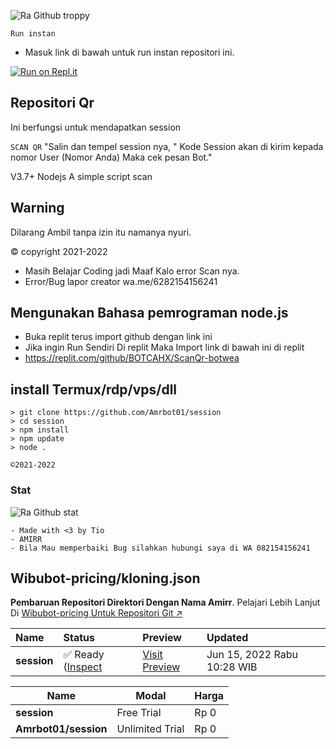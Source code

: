 ![Ra Github troppy](https://github-profile-trophy.vercel.app/?username=BOTCAHX&theme=monokai)


```Run instan```
- Masuk link di bawah untuk run instan repositori ini.

[![Run on Repl.it](https://repl.it/badge/github/quiec/whatsAlfa)](https://replit.com/@tioclkp02/ScanQr-botwea-10#.github/FUNDING.yml)

## Repositori Qr

 Ini berfungsi untuk mendapatkan session
 
`SCAN QR` "Salin dan tempel session nya,
" Kode Session akan di kirim kepada nomor User (Nomor Anda) Maka cek pesan Bot."

V3.7+ Nodejs
A simple script scan
## Warning

Dilarang Ambil tanpa izin itu namanya nyuri.

© copyright 2021-2022
- Masih Belajar Coding jadi Maaf Kalo error
Scan nya.
- Error/Bug lapor creator wa.me/6282154156241

## Mengunakan Bahasa pemrograman node.js
- Buka replit terus import github dengan link ini
- Jika ingin Run Sendiri Di replit Maka Import link di bawah ini di replit
- https://replit.com/github/BOTCAHX/ScanQr-botwea


## install Termux/rdp/vps/dll
```
> git clone https://github.com/Amrbot01/session
> cd session
> npm install
> npm update
> node .
```

`©2021-2022`
### Stat
![Ra Github stat](https://github-readme-stats.vercel.app/api?username=Amrbot01X&theme=midnight-purple&show_icons=true) 

```
- Made with <3 by Tio
- AMIRR
- Bila Mau memperbaiki Bug silahkan hubungi saya di WA 082154156241
```

## Wibubot-pricing/kloning.json
**Pembaruan Repositori Direktori Dengan Nama Amirr**. Pelajari Lebih Lanjut Di [Wibubot-pricing Untuk Repositori Git ↗︎](https://wibustore.vercel.app)

| Name | Status | Preview | Updated |
| :--- | :----- | :------ | :------ |
| **session** | ✅ Ready ([Inspect](https://github.com/Amrbot01/session) | [Visit Preview](https://github.com/Amrbot01/session) | Jun 15, 2022 Rabu 10:28 WIB |

| Name | Modal | Harga |
|-----------|------------|-----------|
| **session** | Free Trial | Rp 0 |
| **Amrbot01/session** | Unlimited Trial | Rp 0 |

